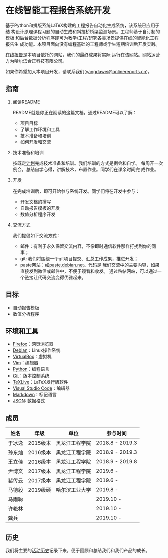 # 在线智能工程报告系统开发

基于Python和排版系统LaTeX构建的工程报告自动化生成系统，该系统已应用于结
构设计原理课程习题的自动生成和斜拉桥桥梁监测场景。工程师基于自订制的模板
和后台数据分析程序即可为教学/工程/研究各类场景提供在线的智能化工程报告生
成功能。本项目面向没有编程基础的工程师或学生短期培训后开发实践。

[在线报告](http://www.onlinereports.cn)是本项目依托的网站，我们的最终成果将实际
运行在该网站。网站运营方为哈尔滨合正科技有限公司。

如果你希望加入本项目开发，请联系我们(yangdawei@onlinereports.cn)。

## 指南

1. 阅读README

    README就是你正在阅读的这篇文档，通过README可以了解：
    
    - 项目目标
    - 了解工作环境和工具
    - 技术准备和培训
    - 如何开发和交流

2. 技术准备和培训
  
   按既定[计划](train.md)完成技术准备和培训。我们培训的方式是例会和自学。
   每周开一次例会，总结自学心得，讲解技术，布置作业。同学们在课余时间完
   成作业。

3. 开发

    在完成培训后，即可开始参与系统开发。同学们将在开发中参与：
    
    - 开发文档的撰写
    - 自动报告模板的开发
    - 数值分析程序开发

4. 交流方式

    我们提倡如下交流方式：
    
    - 邮件：有利于永久保留交流内容，不像即时通信软件那样打扰到你的同事；
    - git: 我们将围绕一个git项目提交、汇总工作成果，推进开发；
    - paste网站：如[paste.debian.net](https://paste.debian.net/)。代码是
      我们交流中的主要内容，如果直接发到微信或邮件中，不便于观看和收发。
      通过粘帖网站，可以通过一个链接让代码交流变得优雅起来。

## 目标

   - 自动报告模板
   - 数值分析程序

## 环境和工具

- [Firefox](wwh.md#firefox)：网页浏览器
- [Debian](wwh.md#debian)：Linux操作系统
- [VirtualBox](wwh.md#virtualbox)：虚拟机
- [Vim](wwh.md#vim)：编辑器
- [Python](wwh.md#python)：编程语言
- [Git](wwh.md#git)：版本控制系统
- [TeXLive](wwh.md#texlive)：LaTeX发行版软件
- [Visual Studio Code](wwh.md#vscode)：编辑器
- [Markdown](wwh.md#markdown)：标记语言
- [JSON](wwh.md#json): 数据格式


## 成员

| 姓名   | 年级     | 单位           | 参与时间        |
|--------|----------|----------------|-----------------|
| 于冰逸 | 2015级本 | 黑龙江工程学院 | 2018.8 - 2019.3 |
| 孙东灿 | 2016级本 | 黑龙江工程学院 | 2018.9 - 2019.3 |
| 王立佳 | 2016级本 | 黑龙江工程学院 | 2018.9 - 2019.8 |
| 尹博文 | 2017级本 | 黑龙江工程学院 | 2019.6 -        |
| 裴传云 | 2017级本 | 黑龙江工程学院 | 2019.6 -        |
| 马德毅 | 2019级硕 | 哈尔滨工业大学 | 2019.8 -        |
| 马雨聪 |          |                | 2019.10 -       |
| 许艳林 |          |                | 2019.10 -       |
| 龚兵   |          |                | 2019.10 -       |

## 历史

我们将主要的[活动历史](event.md)记录下来，便于回顾和总结我们和我们产品的成长。

